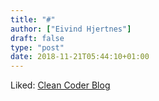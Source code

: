 ```yaml
---
title: "#"
author: ["Eivind Hjertnes"]
draft: false
type: "post"
date: 2018-11-21T05:44:10+01:00
---
```


Liked:
[Clean
Coder Blog](https://blog.cleancoder.com/uncle-bob/2014/11/24/FPvsOO.html)
